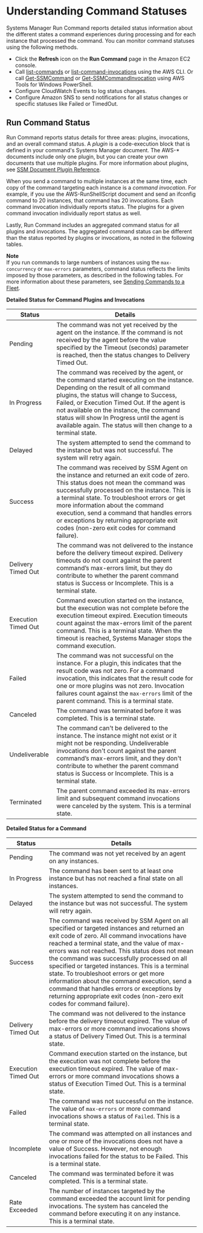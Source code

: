 # Understanding Command Statuses<a name="monitor-commands"></a>

Systems Manager Run Command reports detailed status information about the different states a command experiences during processing and for each instance that processed the command\. You can monitor command statuses using the following methods\.
+ Click the **Refresh** icon on the **Run Command** page in the Amazon EC2 console\.
+ Call [list\-commands](http://docs.aws.amazon.com/cli/latest/reference/ssm/list-commands.html) or [list\-command\-invocations](http://docs.aws.amazon.com/cli/latest/reference/ssm/list-command-invocations.html.html) using the AWS CLI\. Or call [Get\-SSMCommand](http://docs.aws.amazon.com/powershell/latest/reference/items/Get-SSMCommand.html) or [Get\-SSMCommandInvocation](http://docs.aws.amazon.com/powershell/latest/reference/items/Get-SSMCommandInvocation.html) using AWS Tools for Windows PowerShell\.
+ Configure CloudWatch Events to log status changes\.
+ Configure Amazon SNS to send notifications for all status changes or specific statuses like Failed or TimedOut\.

## Run Command Status<a name="monitor-about-status"></a>

Run Command reports status details for three areas: plugins, invocations, and an overall command status\. A *plugin* is a code\-execution block that is defined in your command's Systems Manager document\. The AWS\-\* documents include only one plugin, but you can create your own documents that use multiple plugins\. For more information about plugins, see [SSM Document Plugin Reference](ssm-plugins.md)\.

When you send a command to multiple instances at the same time, each copy of the command targeting each instance is a *command invocation*\. For example, if you use the AWS\-RunShellScript document and send an ifconfig command to 20 instances, that command has 20 invocations\. Each command invocation individually reports status\. The plugins for a given command invocation individually report status as well\. 

Lastly, Run Command includes an aggregated command status for all plugins and invocations\. The aggregated command status can be different than the status reported by plugins or invocations, as noted in the following tables\.

**Note**  
If you run commands to large numbers of instances using the `max-concurrency` or `max-errors` parameters, command status reflects the limits imposed by those parameters, as described in the following tables\. For more information about these parameters, see [Sending Commands to a Fleet](send-commands-multiple.md)\.


**Detailed Status for Command Plugins and Invocations**  

| Status | Details | 
| --- | --- | 
| Pending | The command was not yet received by the agent on the instance\. If the command is not received by the agent before the value specified by the Timeout \(seconds\) parameter is reached, then the status changes to Delivery Timed Out\. | 
| In Progress | The command was received by the agent, or the command started executing on the instance\. Depending on the result of all command plugins, the status will change to Success, Failed, or Execution Timed Out\. If the agent is not available on the instance, the command status will show In Progress until the agent is available again\. The status will then change to a terminal state\.  | 
| Delayed | The system attempted to send the command to the instance but was not successful\. The system will retry again\. | 
| Success | The command was received by SSM Agent on the instance and returned an exit code of zero\. This status does not mean the command was successfully processed on the instance\. This is a terminal state\.  To troubleshoot errors or get more information about the command execution, send a command that handles errors or exceptions by returning appropriate exit codes \(non\-zero exit codes for command failure\)\.  | 
| Delivery Timed Out | The command was not delivered to the instance before the delivery timeout expired\. Delivery timeouts do not count against the parent command’s max\-errors limit, but they do contribute to whether the parent command status is Success or Incomplete\. This is a terminal state\. | 
| Execution Timed Out | Command execution started on the instance, but the execution was not complete before the execution timeout expired\. Execution timeouts count against the max\-errors limit of the parent command\. This is a terminal state\. When the timeout is reached, Systems Manager stops the command execution\. | 
| Failed |  The command was not successful on the instance\. For a plugin, this indicates that the result code was not zero\. For a command invocation, this indicates that the result code for one or more plugins was not zero\. Invocation failures count against the `max-errors` limit of the parent command\. This is a terminal state\.  | 
| Canceled | The command was terminated before it was completed\. This is a terminal state\. | 
| Undeliverable | The command can't be delivered to the instance\. The instance might not exist or it might not be responding\. Undeliverable invocations don't count against the parent command’s max\-errors limit, and they don't contribute to whether the parent command status is Success or Incomplete\. This is a terminal state\. | 
| Terminated | The parent command exceeded its max\-errors limit and subsequent command invocations were canceled by the system\. This is a terminal state\. | 


**Detailed Status for a Command**  

| Status | Details | 
| --- | --- | 
| Pending | The command was not yet received by an agent on any instances\. | 
| In Progress | The command has been sent to at least one instance but has not reached a final state on all instances\.  | 
| Delayed | The system attempted to send the command to the instance but was not successful\. The system will retry again\. | 
| Success | The command was received by SSM Agent on all specified or targeted instances and returned an exit code of zero\. All command invocations have reached a terminal state, and the value of max\-errors was not reached\. This status does not mean the command was successfully processed on all specified or targeted instances\. This is a terminal state\.  To troubleshoot errors or get more information about the command execution, send a command that handles errors or exceptions by returning appropriate exit codes \(non\-zero exit codes for command failure\)\.  | 
| Delivery Timed Out | The command was not delivered to the instance before the delivery timeout expired\. The value of max\-errors or more command invocations shows a status of Delivery Timed Out\. This is a terminal state\. | 
| Execution Timed Out | Command execution started on the instance, but the execution was not complete before the execution timeout expired\. The value of max\-errors or more command invocations shows a status of Execution Timed Out\. This is a terminal state\. | 
| Failed |  The command was not successful on the instance\. The value of `max-errors` or more command invocations shows a status of `Failed`\. This is a terminal state\.  | 
| Incomplete | The command was attempted on all instances and one or more of the invocations does not have a value of Success\. However, not enough invocations failed for the status to be Failed\. This is a terminal state\. | 
| Canceled | The command was terminated before it was completed\. This is a terminal state\. | 
| Rate Exceeded | The number of instances targeted by the command exceeded the account limit for pending invocations\. The system has canceled the command before executing it on any instance\. This is a terminal state\. | 